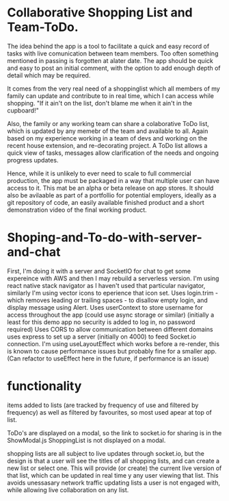 # Collaborative Shopping List and Team-ToDo.

The idea behind the app is a tool to facilitate a quick and easy record of tasks with live comunication between team members. Too often something mentioned in passing is forgotten at alater date. The app should be quick and easy to post an initial comment, with the option to add enough depth of detail which may be required.

It comes from the very real need of a shoppinglist which all members of my family can update and contribute to in real time, which I can access while shopping. "If it ain't on the list, don't blame me when it ain't in the cupboard!"

Also, the family or any working team can share a colaborative ToDo list, which is updated by any memebr of the team and available to all. Again based on my experience working in a team of devs and working on the recent house extension, and re-decorating project. A ToDo list allows a quick view of tasks, messages allow clarification of the needs and ongoing progress updates.

Hence, while it is unlikely to ever need to scale to full commercial production, the app must be packaged in a way that multiple user can have access to it. This mat be an alpha or beta release on app stores. It should also be avilaable as part of a portfollio for potential employers, ideally as a git repository of code, an easily available finished product and a short demonstration video of the final working product.

# Shoping-and-To-do-with-server-and-chat

First, I'm doing it with a server and SocketIO for chat to get some expereince with AWS and then I may rebuild a serverless version.
I'm using react native stack navigator as I haven't used that particular navigator, similarly I'm using vector icons to eperience that icon set.
Uses login.trim - which removes leading or trailing spaces - to disallow empty login, and display message using Alert.
Uses userContext to store username for access throughout the app (could use async storage or similar) (initially a least for this demo app no security is added to log in, no password required)
Uses CORS to allow communication between different domains
uses express to set up a server (initially on 4000) to feed Socket.io connection.
I'm using useLayoutEffect which works before a re-render, this is known to cause performance issues but probably fine for a smaller app. (Can refactor to useEffect here in the future, if performance is an issue)

# functionality

items added to lists (are tracked by frequency of use and filtered by frequency) as well as filtered by favourites, so most used apear at top of list.

ToDo's are displayed on a modal, so the link to socket.io for sharing is in the ShowModal.js
ShoppingList is not displayed on a modal.

shopping lists are all subject to live updates through socket.io, but the design is that a user will see the titles of all shopping lists, and can create a new list or select one. This will provide (or create) the current live version of that list, which can be updated in real time y any user viewing that list. This avoids unessasary network traffic updating lists a user is not engaged with, while allowing live collaboration on any list.
